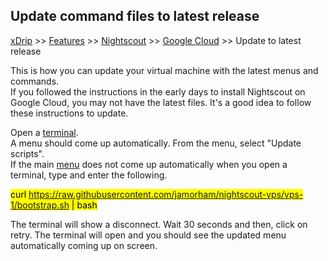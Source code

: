 ## Update command files to latest release  
[xDrip](../../README.md) >> [Features](../Features_page.md) >> [Nightscout](../Nightscout_page.md) >> [Google Cloud](./GoogleCloud.md) >> Update to latest release  
  
This is how you can update your virtual machine with the latest menus and commands.  
If you followed the instructions in the early days to install Nightscout on Google Cloud, you may not have the latest files.  It's a good idea to follow these instructions to update.  
  
Open a [terminal](./Terminal.md).  
A menu should come up automatically.  From the menu, select "Update scripts".  
If the main [menu](./Menu.md) does not come up automatically when you open a terminal, type and enter the following.  
  
<Mark>curl https://raw.githubusercontent.com/jamorham/nightscout-vps/vps-1/bootstrap.sh | bash</Mark>  
  
The terminal will show a disconnect.  Wait 30 seconds and then, click on retry.  The terminal will open and you should see the updated menu automatically coming up on screen.    
  
